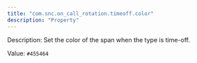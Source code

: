 ```yaml
---
title: "com.snc.on_call_rotation.timeoff.color"
description: "Property"
---
```


Description: Set the color of the span when the type is time-off.

Value: `#455464`